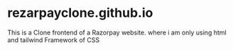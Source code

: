 # rezarpayclone.github.io
This is a Clone frontend of a Razorpay website. where i am only using html and tailwind Framework of CSS
